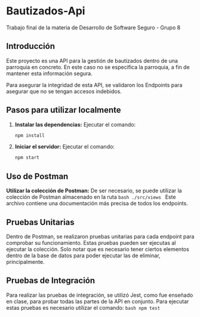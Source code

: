 # Bautizados-Api
Trabajo final de la materia de Desarrollo de Software Seguro - Grupo 8

## Introducción
Este proyecto es una API para la gestión de bautizados dentro de una parroquia en concreto. En este caso no se especifica la parroquia, a fin de mantener esta información segura. 

Para asegurar la integridad de esta API, se validaron los Endpoints para asegurar que no se tengan accesos indebidos.

## Pasos para utilizar localmente

1. **Instalar las dependencias:** Ejecutar el comando:
    ```bash
    npm install
    ```

2. **Iniciar el servidor:** Ejecutar el comando:
    ```bash
    npm start
    ```
    
    
## Uso de Postman
**Utilizar la colección de Postman:**
De ser necesario, se puede utilizar la colección de Postman almacenado en la ruta 
    ```bash
    ./src/views
    ```
Este archivo contiene una documentación más precisa de todos los endpoints. 

## Pruebas Unitarias
Dentro de Postman, se realizaron pruebas unitarias para cada endpoint para comprobar su funcionamiento.
Estas pruebas pueden ser ejecutas al ejecutar la colección. Solo notar que es necesario tener ciertos elementos dentro de la base de datos para poder ejecutar las de eliminar, principalmente.

## Pruebas de Integración
Para realizar las pruebas de integración, se utilizó Jest, como fue enseñado en clase, para probar todas las partes de la API en conjunto.
Para ejecutar estas pruebas es necesario utilizar el comando:
    ```bash
    npm test
    ```